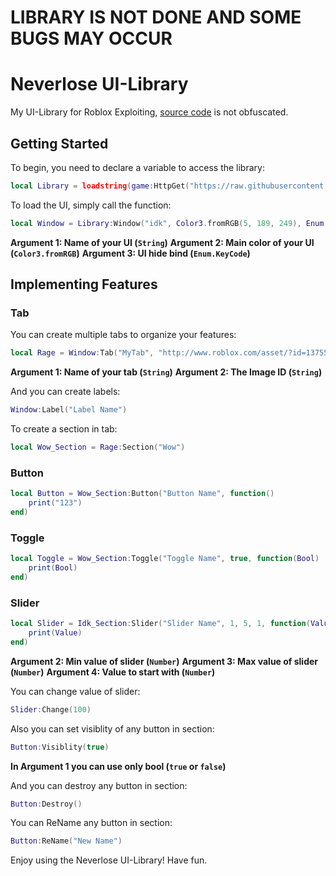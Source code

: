 # LIBRARY IS NOT DONE AND SOME BUGS MAY OCCUR


# Neverlose UI-Library

My UI-Library for Roblox Exploiting, [source code](Source.lua) is not obfuscated.

## Getting Started

To begin, you need to declare a variable to access the library:

```lua
local Library = loadstring(game:HttpGet("https://raw.githubusercontent.com/morgenzhtern/UI-Libs/main/Neverlose/Source.lua"))()
```

To load the UI, simply call the function:

```lua
local Window = Library:Window("idk", Color3.fromRGB(5, 189, 249), Enum.KeyCode.LeftShift)
```
**Argument 1: Name of your UI (`String`)**
**Argument 2: Main color of your UI (`Color3.fromRGB`)**
**Argument 3: UI hide bind (`Enum.KeyCode`)**

## Implementing Features

### Tab

You can create multiple tabs to organize your features:

```lua
local Rage = Window:Tab("MyTab", "http://www.roblox.com/asset/?id=13755099386")
```
**Argument 1: Name of your tab (`String`)**
**Argument 2: The Image ID (`String`)**

And you can create labels:

```lua
Window:Label("Label Name")
```

To create a section in tab:

```lua
local Wow_Section = Rage:Section("Wow")
```

### Button

```lua
local Button = Wow_Section:Button("Button Name", function()
    print("123")
end)
```

### Toggle

```lua
local Toggle = Wow_Section:Toggle("Toggle Name", true, function(Bool)
    print(Bool)
end)
```

### Slider

```lua
local Slider = Idk_Section:Slider("Slider Name", 1, 5, 1, function(Value)
    print(Value)
end)
```
**Argument 2: Min value of slider (`Number`)**
**Argument 3: Max value of slider (`Number`)**
**Argument 4: Value to start with (`Number`)**

You can change value of slider:

```lua
Slider:Change(100)
```

Also you can set visiblity of any button in section:

```lua
Button:Visiblity(true)
```
**In Argument 1 you can use **only bool** (`true` or `false`)**

And you can destroy any button in section:

```lua
Button:Destroy()
```

You can ReName any button in section:

```lua
Button:ReName("New Name")
```

Enjoy using the Neverlose UI-Library!
Have fun.
